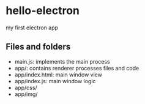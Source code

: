 # hello-electron
my first electron app

## Files and folders

* main.js: implements the main process
* app/: contains renderer processes files and code
* app/index.html: main window view
* app/index.js: main window logic
* app/css/
* app/img/
